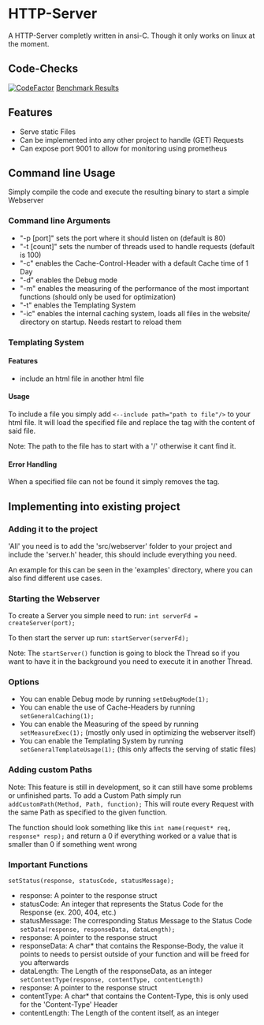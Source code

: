 # HTTP-Server
A HTTP-Server completly written in ansi-C.
Though it only works on linux at the moment.

## Code-Checks
[![CodeFactor](https://www.codefactor.io/repository/github/lol3rrr/http-server/badge)](https://www.codefactor.io/repository/github/lol3rrr/http-server)
[Benchmark Results](https://lol3rrr.github.io/http-server/dev/bench/)

## Features
* Serve static Files
* Can be implemented into any other project to handle (GET) Requests
* Can expose port 9001 to allow for monitoring using prometheus

## Command line Usage
Simply compile the code and execute the resulting binary to start a simple Webserver

### Command line Arguments
* "-p [port]"  sets the port where it should listen on (default is 80)
* "-t [count]" sets the number of threads used to handle requests (default is 100)
* "-c"         enables the Cache-Control-Header with a default Cache time of 1 Day
* "-d"         enables the Debug mode
* "-m"         enables the measuring of the performance of the most important functions (should only be used for optimization)
* "-t"         enables the Templating System
* "-ic"        enables the internal caching system, loads all files in the website/ directory on startup. Needs restart to reload them

### Templating System

#### Features
- include an html file in another html file

#### Usage
To include a file you simply add `<--include path="path to file"/>` to your html file.
It will load the specified file and replace the tag with the content of said file.

Note: The path to the file has to start with a '/' otherwise it cant find it.

#### Error Handling
When a specified file can not be found it simply removes the tag.

## Implementing into existing project

### Adding it to the project
'All' you need is to add the 'src/webserver' folder to your project and include the 'server.h' header, this should include everything you need.

An example for this can be seen in the 'examples' directory, where you can also find different use cases.

### Starting the Webserver
To create a Server you simple need to run:
`int serverFd = createServer(port);`

To then start the server up run:
`startServer(serverFd);`

Note: The `startServer()` function is going to block the Thread so if you want to have it in the background you need to execute it in another Thread.

### Options
* You can enable Debug mode by running `setDebugMode(1);`
* You can enable the use of Cache-Headers by running `setGeneralCaching(1);`
* You can enable the Measuring of the speed by running `setMeasureExec(1);` (mostly only used in optimizing the webserver itself)
* You can enable the Templating System by running `setGeneralTemplateUsage(1);` (this only affects the serving of static files)

### Adding custom Paths
Note: This feature is still in development, so it can still have some problems or unfinished parts.
To add a Custom Path simply run `addCustomPath(Method, Path, function);`
This will route every Request with the same Path as specified to the given function.

The function should look something like this
`int name(request* req, response* resp);`
and return a 0 if everything worked or a value that is smaller than 0 if something went wrong

### Important Functions
`setStatus(response, statusCode, statusMessage);`
  * response: A pointer to the response struct
  * statusCode: An integer that represents the Status Code for the Response (ex. 200, 404, etc.)
  * statusMessage: The corresponding Status Message to the Status Code
`setData(response, responseData, dataLength);`
  * response: A pointer to the response struct
  * responseData: A char* that contains the Response-Body, the value it points to needs to persist outside of your function and will be freed for you afterwards
  * dataLength: The Length of the responseData, as an integer
`setContentType(response, contentType, contentLength)`
  * response: A pointer to the response struct
  * contentType: A char* that contains the Content-Type, this is only used for the 'Content-Type' Header
  * contentLength: The Length of the content itself, as an integer
